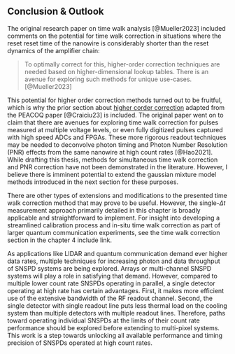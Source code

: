 ## Conclusion & Outlook

The original research paper on time walk analysis [@Mueller2023] included comments on the potential for time walk correction in situations where the reset reset time of the nanowire is considerably shorter than the reset dynamics of the amplifier chain:

> To optimally correct for this, higher-order correction techniques are needed based on higher-dimensional lookup tables. There is an avenue for exploring such methods for unique use-cases. [@Mueller2023]

This potential for higher order correction methods turned out to be fruitful, which is why the prior section about [higher corder correction](section_05_extensions_supplemental.md#higher-order-correction) adapted from the PEACOQ paper [@Craiciu23] is included. The original paper went on to claim that there are avenues for exploring time walk correction for pulses measured at multiple voltage levels, or even fully digitized pulses captured with high speed ADCs and FPGAs. These more rigorous readout techniques may be needed to deconvolve photon timing and Photon Number Resolution (PNR) effects from the same nanowire at high count rates&#160;[@Hao2021]. While drafting this thesis, methods for simultaneous time walk correction and PNR correction have not been demonstrated in the literature. However, I believe there is imminent potential to extend the gaussian mixture model methods introduced in the next section for these purposes.

There are other types of extensions and modifications to the presented time walk correction method that may prove to be useful. However, the single-$\Delta t$ measurement approach primarily detailed in this chapter is broadly applicable and straightforward to implement. For insight into developing a streamlined calibration process and in-situ time walk correction as part of larger quantum communication experiments, see the time walk correction section in the chapter 4 <span class=orange markdown>include link</span>.

As applications like LIDAR and quantum communication demand ever higher data rates, multiple techniques for increasing photon and data throughput of SNSPD systems are being explored. Arrays or multi-channel SNSPD systems will play a role in satisfying that demand. However, compared to multiple lower count rate SNSPDs operating in parallel, a single detector operating at high rate has certain advantages. First, it makes more efficient use of the extensive bandwidth of the RF readout channel. Second, the single detector with single readout line puts less thermal load on the cooling system than multiple detectors with multiple readout lines. Therefore, paths toward operating individual SNSPDs at the limits of their count rate performance should be explored before extending to multi-pixel systems. This work is a step towards unlocking all available performance and timing precision of SNSPDs operated at high count rates.
